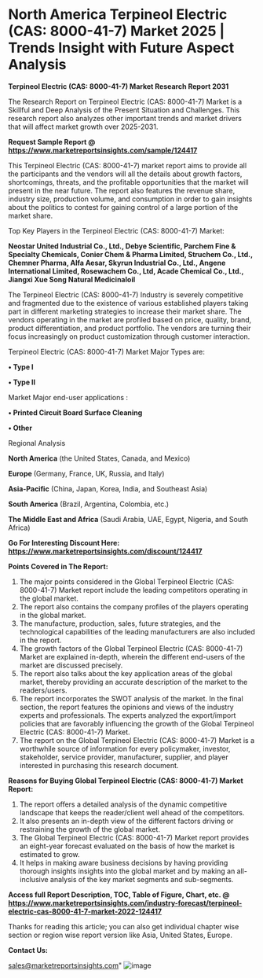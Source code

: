 # North America Terpineol Electric (CAS: 8000-41-7) Market 2025 | Trends Insight with Future Aspect Analysis

<strong>Terpineol Electric (CAS: 8000-41-7) Market Research Report 2031</strong>

The Research Report on Terpineol Electric (CAS: 8000-41-7) Market is a Skillful and Deep Analysis of the Present Situation and Challenges. This research report also analyzes other important trends and market drivers that will affect market growth over 2025-2031.

<strong>Request Sample Report @ <a href=https://www.marketreportsinsights.com/sample/124417>https://www.marketreportsinsights.com/sample/124417</a></strong>

This Terpineol Electric (CAS: 8000-41-7) market report aims to provide all the participants and the vendors will all the details about growth factors, shortcomings, threats, and the profitable opportunities that the market will present in the near future. The report also features the revenue share, industry size, production volume, and consumption in order to gain insights about the politics to contest for gaining control of a large portion of the market share.

Top Key Players in the Terpineol Electric (CAS: 8000-41-7) Market:

<strong>Neostar United Industrial Co., Ltd., Debye Scientific, Parchem Fine & Specialty Chemicals, Conier Chem & Pharma Limited, Struchem Co., Ltd., Chemner Pharma, Alfa Aesar, Skyrun Industrial Co., Ltd., Angene International Limited, Rosewachem Co., Ltd, Acade Chemical Co., Ltd., Jiangxi Xue Song Natural Medicinaloil</strong>

The Terpineol Electric (CAS: 8000-41-7) Industry is severely competitive and fragmented due to the existence of various established players taking part in different marketing strategies to increase their market share. The vendors operating in the market are profiled based on price, quality, brand, product differentiation, and product portfolio. The vendors are turning their focus increasingly on product customization through customer interaction.

Terpineol Electric (CAS: 8000-41-7) Market Major Types are:

<strong>• Type I

• Type II</strong>

Market Major end-user applications :

<strong>• Printed Circuit Board Surface Cleaning

• Other</strong>

Regional Analysis

</u><strong><b>North America</b></strong> (the United States, Canada, and Mexico)

<strong><b>Europe </b></strong>(Germany, France, UK, Russia, and Italy)

<strong><b>Asia-Pacific</b></strong> (China, Japan, Korea, India, and Southeast Asia)

<strong><b>South America</b></strong> (Brazil, Argentina, Colombia, etc.)

<strong><b>The Middle East and Africa</b></strong> (Saudi Arabia, UAE, Egypt, Nigeria, and South Africa)

<strong>Go For Interesting Discount Here: <a href=https://www.marketreportsinsights.com/discount/124417>https://www.marketreportsinsights.com/discount/124417</a></strong>

<strong>Points Covered in The Report:</strong>
<ol>
  <li>The major points considered in the Global Terpineol Electric (CAS: 8000-41-7) Market report include the leading competitors operating in the global market.</li>
  <li>The report also contains the company profiles of the players operating in the global market.</li>
  <li>The manufacture, production, sales, future strategies, and the technological capabilities of the leading manufacturers are also included in the report.</li>
  <li>The growth factors of the Global Terpineol Electric (CAS: 8000-41-7) Market are explained in-depth, wherein the different end-users of the market are discussed precisely.</li>
  <li>The report also talks about the key application areas of the global market, thereby providing an accurate description of the market to the readers/users.</li>
  <li>The report incorporates the SWOT analysis of the market. In the final section, the report features the opinions and views of the industry experts and professionals. The experts analyzed the export/import policies that are favorably influencing the growth of the Global Terpineol Electric (CAS: 8000-41-7) Market.</li>
  <li>The report on the Global Terpineol Electric (CAS: 8000-41-7) Market is a worthwhile source of information for every policymaker, investor, stakeholder, service provider, manufacturer, supplier, and player interested in purchasing this research document.</li>
</ol>
<strong>Reasons for Buying Global Terpineol Electric (CAS: 8000-41-7) Market Report:</strong>

<ol>
  <li>The report offers a detailed analysis of the dynamic competitive landscape that keeps the reader/client well ahead of the competitors.</li>
  <li>It also presents an in-depth view of the different factors driving or restraining the growth of the global market.</li>
  <li>The Global Terpineol Electric (CAS: 8000-41-7) Market report provides an eight-year forecast evaluated on the basis of how the market is estimated to grow.</li>
  <li>It helps in making aware business decisions by having providing thorough insights insights into the global market and by making an all-inclusive analysis of the key market segments and sub-segments.</li>
</ol>
<strong>Access full Report Description, TOC, Table of Figure, Chart, etc. @ <a href=https://www.marketreportsinsights.com/industry-forecast/terpineol-electric-cas-8000-41-7-market-2022-124417>https://www.marketreportsinsights.com/industry-forecast/terpineol-electric-cas-8000-41-7-market-2022-124417</a></strong>


Thanks for reading this article; you can also get individual chapter wise section or region wise report version like Asia, United States, Europe.

<strong>Contact Us:</strong>

sales@marketreportsinsights.com"
![image](https://github.com/user-attachments/assets/95eba2f1-a002-40ca-93c6-a0a0864ea855)
